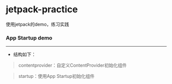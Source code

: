 # jetpack-practice
使用jetpack的demo，练习实践

### App Startup demo

---
- 结构如下：

> contentprovider：自定义ContentProvider初始化组件

> startup：使用App Startup初始化组件